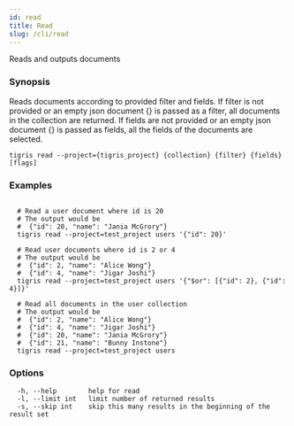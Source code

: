 ```yaml
---
id: read
title: Read
slug: /cli/read
---
```


Reads and outputs documents

### Synopsis

Reads documents according to provided filter and fields.
If filter is not provided or an empty json document {} is passed as a filter, all documents in the collection are returned.
If fields are not provided or an empty json document {} is passed as fields, all the fields of the documents are selected.

```shell
tigris read --project={tigris_project} {collection} {filter} {fields} [flags]
```

### Examples

```shell

  # Read a user document where id is 20
  # The output would be
  #  {"id": 20, "name": "Jania McGrory"}
  tigris read --project=test_project users '{"id": 20}'

  # Read user documents where id is 2 or 4
  # The output would be
  #  {"id": 2, "name": "Alice Wong"}
  #  {"id": 4, "name": "Jigar Joshi"}
  tigris read --project=test_project users '{"$or": [{"id": 2}, {"id": 4}]}'

  # Read all documents in the user collection
  # The output would be
  #  {"id": 2, "name": "Alice Wong"}
  #  {"id": 4, "name": "Jigar Joshi"}
  #  {"id": 20, "name": "Jania McGrory"}
  #  {"id": 21, "name": "Bunny Instone"}
  tigris read --project=test_project users

```

### Options

```
  -h, --help        help for read
  -l, --limit int   limit number of returned results
  -s, --skip int    skip this many results in the beginning of the result set
```
